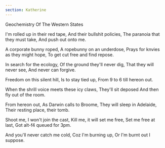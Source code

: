 ```yaml
---
section: Katherine
---
```


Geochemistry Of The Western States

I'm rolled up in their red tape,
And their bullshit policies,
The paranoia that they must take,
And push out onto me.

A corporate bunny roped,
A ropebunny on an underdose,
Prays for knvies as they might hope,
To get cut free and find repose.

In search for the ecology,
Of the ground they'll never dig,
That they will never see,
And never can forgive.

Freedom on this silent hill,
Is to stay tied up,
From 9 to 6 till
hereon out.

When the shrill voice
meets these icy claws,
They'll sit deposed
And then fly out of the room.

From hereon out,
As Darwin calls to Broome,
They will sleep in Adelaide,
Their resting place, their tomb.

Shoot me, I won't join the cast,
Kill me, it will set me free,
Set me free at last,
Got alt-f4 queued for 3pm.

And you'll never catch me cold,
Coz I'm burning up,
Or I'm burnt out I suppose.

